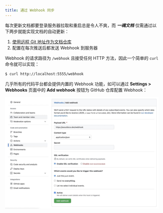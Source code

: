 ```yaml
---
title: 通过 Webhook 同步
---
```


每次更新文档都要登录服务器拉取和重启总是令人不爽，而 _**一魂文档**_ 仅需通过以下两步就能实现文档的自动更新：

1. [使用远程 Git 地址作为文档仓库](set-up-documentation.md#文档目标)
1. 配置在每次推送后都发送 Webhook 到服务器

Webhook 的请求路径为 `/webhook` 且接受任何 HTTP 方法，因此一个简单的 `curl` 命令就可以实现：

```bash
$ curl http://localhost:5555/webhook
```

几乎所有的代码平台都会提供内置的 Webhook 功能，如可以通过 **Settings > Webhooks** 页面中的 **Add webhook** 按钮为 GitHub 仓库配置 Webhook：

![GitHub webhook](../../assets/github-webhook.jpg)
